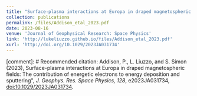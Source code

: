 ```yaml
---
title: "Surface-plasma interactions at Europa in draped magnetospheric fields: The contribution of energetic electrons to energy deposition and sputtering"
collection: publications
permalink: /files/Addison_etal_2023.pdf
date: 2023-08-16
venue: 'Journal of Geophysical Research: Space Physics'
link: 'http://lukeliuzzo.github.io/files/Addison_etal_2023.pdf'
xurl: 'http://doi.org/10.1029/2023JA031734'
---
```


[comment]: # Recommended citation: Addison, P., L. Liuzzo, and S. Simon (2023), Surface-plasma interactions at Europa in draped magnetospheric fields: The contribution of energetic electrons to energy deposition and sputtering", <i>J. Geophys. Res. Space Physics, 128</i>, e2023JA031734, [doi:10.1029/2023JA031734](https://doi.org/10.1029/2023JA031734).
